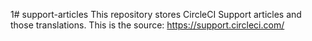 1# support-articles
This repository stores CircleCI Support articles and those translations. This is the source: https://support.circleci.com/
